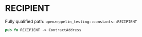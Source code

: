 # RECIPIENT

Fully qualified path: `openzeppelin_testing::constants::RECIPIENT`

```rust
pub fn RECIPIENT -> ContractAddress
```

